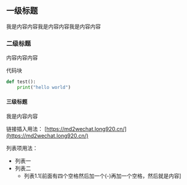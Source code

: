## 一级标题
我是内容内容我是内容内容我是内容内容

### 二级标题
内容内容内容

代码块
```python
def test():
    print("hello world")
```

#### 三级标题
我是内容内容

链接插入用法：
[https://md2wechat.long920.cn/](https://md2wechat.long920.cn/)


列表项用法：
- 列表一
- 列表二
    - 列表1.1[前面有四个空格然后加一个(-)再加一个空格，然后就是内容]

